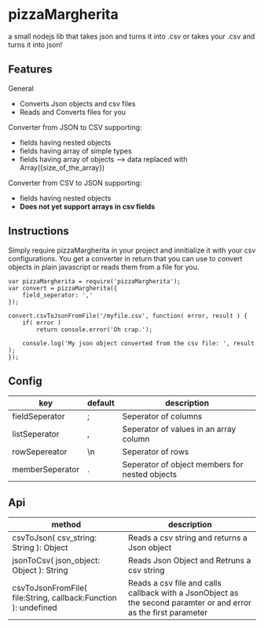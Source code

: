 # pizzaMargherita
a small nodejs lib that takes json and turns it into .csv
or takes your .csv and turns it into json!

## Features

General
* Converts Json objects and csv files
* Reads and Converts files for you

Converter from JSON to CSV supporting:
* fields having nested objects
* fields having array of simple types
* fields having array of objects --> data replaced with Array({size_of_the_array})

Converter from CSV to JSON supporting:
* fields having nested objects
* **Does not yet support arrays in csv fields**

## Instructions

Simply require pizzaMargherita in your project and innitialize it with your csv
configurations. You get a converter in return that you can use to convert objects
in plain javascript or reads them from a file for you.

	var pizzaMargherita = require('pizzaMargherita');
	var convert = pizzaMargherita({
		field_seperator: ','
	});

	convert.csvToJsonFromFile('/myfile.csv', function( error, result ) {
		if( error )
			return console.error('Oh crap.');

		console.log('My json object converted from the csv file: ', result );
	});

## Config
| key | default | description |
|-----|---------|-------------|
| fieldSeperator | ; | Seperator of columns |
| listSeperator | , | Seperator of values in an array column |
| rowSepereator | \n | Seperator of rows |
| memberSeperator | . | Seperator of object members for nested objects |

## Api

| method | description |
|--------|-------------|
| csvToJson( csv_string: String ): Object | Reads a csv string and returns a Json object |
| jsonToCsv( json_object: Object ): String | Reads Json Object and Retruns a csv string |
| csvToJsonFromFile( file:String, callback:Function ): undefined | Reads a csv file and calls callback with a JsonObject as the second paramter or and error as the first parameter |